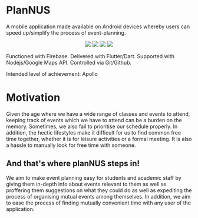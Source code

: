 # PlanNUS

A mobile application made available on Android devices whereby users can speed up/simplify the process of event-planning.

<p align="center">
	<a href=""><img src="https://img.shields.io/badge/Devpost-Drop The Beat-informational"></a>
	<a href = "https://flutter.dev/"><img src="https://img.shields.io/badge/Made with-Flutter-23425C?logo=flutter"></a>
	<a href = "https://developers.google.com/maps/documentation"><img src="https://img.shields.io/badge/Powered by-Google Maps-blue?logo=google"></a>
	<a href = "https://flutter.dev/"><img src="https://img.shields.io/badge/Powered by-Spotify-green?logo=spotify"></a>
</p>

Functioned with Firebase.
Delivered with Flutter/Dart.
Supported with Nodejs/Google Maps API.
Controlled via Git/Github.

Intended level of achievement: Apollo

# Motivation

Given the age where we have a wide range of classes and events to attend, keeping track of events which we have to attend can be a burden on the memory. Sometimes, we also fail to prioritise our schedule properly. In addition, the hectic lifestyles make it difficult for us to find common free time together, whether it is for leisure activities or a formal meeting. It is also a hassle to manually look for free time with someone.


## And that's where planNUS steps in!

We aim to make event planning easy for students and academic staff by giving them in-depth info about events relevant to them as well as proffering them suggestions on what they could do as well as expediting the process of organising mutual events among themselves. In addition, we aim to ease the process of finding mutually convenient time with any user of the application.
